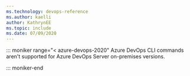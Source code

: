 ```yaml
---
ms.technology: devops-reference
ms.author: kaelli
author: KathrynEE
ms.topic: include
ms.date: 07/09/2020
---
```


::: moniker range="< azure-devops-2020"
Azure DevOps CLI commands aren't supported for Azure DevOps Server on-premises versions.  

::: moniker-end
 